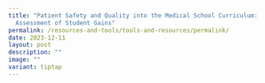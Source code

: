 ```yaml
---
title: "Patient Safety and Quality into the Medical School Curriculum: An
  Assessment of Student Gains"
permalink: /resources-and-tools/tools-and-resources/permalink/
date: 2023-12-11
layout: post
description: ""
image: ""
variant: tiptap
---
```

